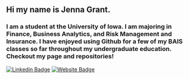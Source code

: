  
## Hi my name is Jenna Grant. 

### I am a student at the University of Iowa. I am majoring in Finance, Business Analytics, and Risk Management and Insurance. I have enjoyed using Github for a few of my BAIS classes so far throughout my undergraduate education. Checkout my page and repositories!

[![Linkedin Badge](https://img.shields.io/badge/-LinkedIn-0e76a8?style=flat-square&logo=Linkedin&logoColor=white)](https://www.linkedin.com/in/jenna-grant/) [![Website Badge](https://img.shields.io/badge/Website-3b5998?style=flat-square&logo=google-chrome&logoColor=white)](https://jennargrant.com/)